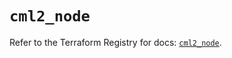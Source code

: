 # `cml2_node`

Refer to the Terraform Registry for docs: [`cml2_node`](https://registry.terraform.io/providers/ciscodevnet/cml2/0.8.5/docs/resources/node).
